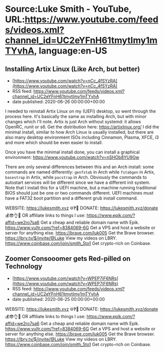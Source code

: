 # Source:Luke Smith - YouTube, URL:https://www.youtube.com/feeds/videos.xml?channel_id=UC2eYFnH61tmytImy1mTYvhA, language:en-US

## Installing Artix Linux (Like Arch, but better)
 - [https://www.youtube.com/watch?v=nCc_4fSYzRA](https://www.youtube.com/watch?v=nCc_4fSYzRA)
 - RSS feed: https://www.youtube.com/feeds/videos.xml?channel_id=UC2eYFnH61tmytImy1mTYvhA
 - date published: 2020-06-26 00:00:00+00:00

I needed to reinstall Artix Linux on my (UEFI) desktop, so  went through the process here. It's basically the same as installing Arch, but with minor changes which I'll note. Artix is just Arch without systemd: it allows OpenRC, runit or s6. Get the distribution here: https://artixlinux.org/ I did the minimal install, similar to how Arch Linux is usually installed, but there are also many desktop environment ISOs including Cinnamon, Plasma, XFCE, i3 and more which should be even easier to install.

Once you have the minimal install done, you can install a graphical environment: https://www.youtube.com/watch?v=nSHOb8YU9Gw

There are only several differences between this and an Arch install: some commands are named differently: `genfstab` in Arch while `fstabgen` in Artix, `basestrap` in Artix, while `pacstrap` in Arch. Obviously the commands to autostart services will be different since we have a different init system. Note that I install this for a UEFI machine, but a machine running traditional BIOS should just be one or two commands different. UEFI machines must have a FAT32 boot partition and a different grub install command.

WEBSITE: https://lukesmith.xyz 🌐❓🔎
DONATE: https://lukesmith.xyz/donate 💰😎👌💯
OR affiliate links to things l use:
https://www.epik.com/?affid=we2ro7sa6 Get a cheap and reliable domain name with Epik.
https://www.vultr.com/?ref=8384069-6G Get a VPS and host a website or server for anything else.
https://brave.com/luk005 Get the Brave browser.
https://lbry.tv/$/invite/@Luke View my videos on LBRY.
https://www.coinbase.com/join/smith_5to1 Get crypto-rich on Coinbase.

## Zoomer Consooomer gets Red-pilled on Technology
 - [https://www.youtube.com/watch?v=WPEP7iF6NRs](https://www.youtube.com/watch?v=WPEP7iF6NRs)
 - RSS feed: https://www.youtube.com/feeds/videos.xml?channel_id=UC2eYFnH61tmytImy1mTYvhA
 - date published: 2020-06-25 00:00:00+00:00

WEBSITE: https://lukesmith.xyz 🌐❓🔎
DONATE: https://lukesmith.xyz/donate 💰😎👌💯
OR affiliate links to things l use:
https://www.epik.com/?affid=we2ro7sa6 Get a cheap and reliable domain name with Epik.
https://www.vultr.com/?ref=8384069-6G Get a VPS and host a website or server for anything else.
https://brave.com/luk005 Get the Brave browser.
https://lbry.tv/$/invite/@Luke View my videos on LBRY.
https://www.coinbase.com/join/smith_5to1 Get crypto-rich on Coinbase.

